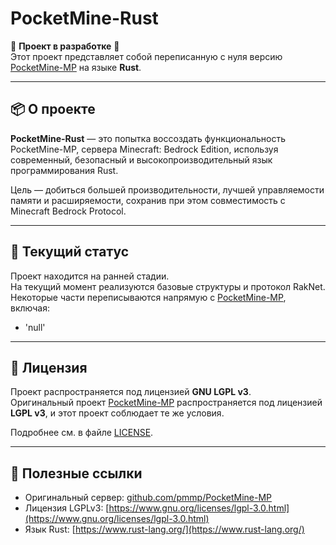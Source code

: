 # PocketMine-Rust

🚧 **Проект в разработке** 🚧  
Этот проект представляет собой переписанную с нуля версию [PocketMine-MP](https://github.com/pmmp/PocketMine-MP) на языке **Rust**.

---

## 📦 О проекте

**PocketMine-Rust** — это попытка воссоздать функциональность PocketMine-MP, сервера Minecraft: Bedrock Edition, используя современный, безопасный и высокопроизводительный язык программирования Rust.

Цель — добиться большей производительности, лучшей управляемости памяти и расширяемости, сохранив при этом совместимость с Minecraft Bedrock Protocol.

---

## 🔧 Текущий статус

Проект находится на ранней стадии.  
На текущий момент реализуются базовые структуры и протокол RakNet.  
Некоторые части переписываются напрямую с [PocketMine-MP](https://github.com/pmmp/PocketMine-MP), включая:

- 'null'

---

## 📜 Лицензия

Проект распространяется под лицензией **GNU LGPL v3**.  
Оригинальный проект [PocketMine-MP](https://github.com/pmmp/PocketMine-MP) распространяется под лицензией **LGPL v3**, и этот проект соблюдает те же условия.

Подробнее см. в файле [LICENSE](./LICENSE).

---

## 🔗 Полезные ссылки

- Оригинальный сервер: [github.com/pmmp/PocketMine-MP](https://github.com/pmmp/PocketMine-MP)
- Лицензия LGPLv3: [https://www.gnu.org/licenses/lgpl-3.0.html](https://www.gnu.org/licenses/lgpl-3.0.html)
- Язык Rust: [https://www.rust-lang.org/](https://www.rust-lang.org/)
